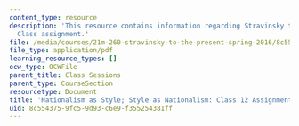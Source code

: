 ```yaml
---
content_type: resource
description: 'This resource contains information regarding Stravinsky to the present:
  Class assignment.'
file: /media/courses/21m-260-stravinsky-to-the-present-spring-2016/8c5543759fc59d93c6e9f355254381ff_MIT21M_260S16_assn12.pdf
file_type: application/pdf
learning_resource_types: []
ocw_type: OCWFile
parent_title: Class Sessions
parent_type: CourseSection
resourcetype: Document
title: 'Nationalism as Style; Style as Nationalism: Class 12 Assignment'
uid: 8c554375-9fc5-9d93-c6e9-f355254381ff
---
```

